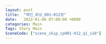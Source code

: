 ```yaml
---
layout: post
title:  "메인_회상_001~012장"
date:   2022-01-06 07:00:00 +0000
categories: Main
Tags: Story Main
SceneCode: ["scene_skip_cp001-012_q1_s10"]
---
```


